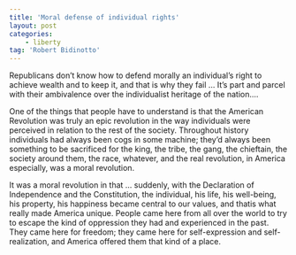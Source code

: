 ```yaml
---
title: 'Moral defense of individual rights'
layout: post
categories:
    - liberty
tag: 'Robert Bidinotto'
---
```


Republicans don’t know how to defend morally an individual’s right to achieve wealth and to keep it, and that is why they fail … It’s part and parcel with their ambivalence over the individualist heritage of the nation.…  
  
One of the things that people have to understand is that the American Revolution was truly an epic revolution in the way individuals were perceived in relation to the rest of the society. Throughout history individuals had always been cogs in some machine; they’d always been something to be sacrificed for the king, the tribe, the gang, the chieftain, the society around them, the race, whatever, and the real revolution, in America especially, was a moral revolution.

It was a moral revolution in that … suddenly, with the Declaration of Independence and the Constitution, the individual, his life, his well-being, his property, his happiness became central to our values, and thatis what really made America unique. People came here from all over the world to try to escape the kind of oppression they had and experienced in the past. They came here for freedom; they came here for self-expression and self-realization, and America offered them that kind of a place.